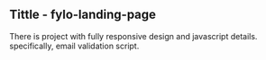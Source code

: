## Tittle - fylo-landing-page

There is project with fully responsive design and javascript details. specifically, email validation script.